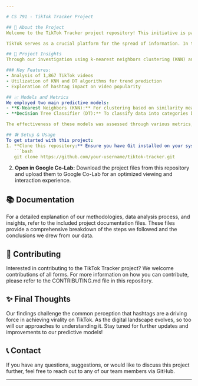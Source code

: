 ```yaml
---

# CS 791 - TikTok Tracker Project

## 🌟 About the Project
Welcome to the TikTok Tracker project repository! This initiative is part of Dr. Emily Hand's CS 791 Interdisciplinary Data Science Course for Spring 2024. Team members Lauren Feldman, Joey Paschke, and Ryan Baldwin dive deep into TikTok video data to uncover patterns that could predict trending content.

TikTok serves as a crucial platform for the spread of information. In this project, we focus on understanding how hashtags may influence the virality of posts. By analyzing data from 1,867 unique TikTok videos, including metrics like like counts, follower counts, timestamps, and hashtag usage, we strive to determine the impact of these elements on content popularity.

## 🚀 Project Insights
Through our investigation using k-nearest neighbors clustering (KNN) and a decision tree classifier (DT), we discovered that hashtag usage does not significantly influence the popularity or reach of a post. This README covers our approach, findings, and discusses ways to refine our prediction models.

### Key Features:
- Analysis of 1,867 TikTok videos
- Utilization of KNN and DT algorithms for trend prediction
- Exploration of hashtag impact on video popularity

## 📈 Models and Metrics
We employed two main predictive models:
- **K-Nearest Neighbors (KNN):** For clustering based on similarity measures.
- **Decision Tree Classifier (DT):** To classify data into categories based on learned decision rules.

The effectiveness of these models was assessed through various metrics, which are detailed within our project documentation.

## 🛠️ Setup & Usage
To get started with this project:
1. **Clone this repository:** Ensure you have Git installed on your system and run the following command:
   ```bash
   git clone https://github.com/your-username/tiktok-tracker.git
   ```
2. **Open in Google Co-Lab:** Download the project files from this repository and upload them to Google Co-Lab for an optimized viewing and interaction experience.

## 📚 Documentation
For a detailed explanation of our methodologies, data analysis process, and insights, refer to the included project documentation files. These files provide a comprehensive breakdown of the steps we followed and the conclusions we drew from our data.

## 🤝 Contributing
Interested in contributing to the TikTok Tracker project? We welcome contributions of all forms. For more information on how you can contribute, please refer to the CONTRIBUTING.md file in this repository.

## ✨ Final Thoughts
Our findings challenge the common perception that hashtags are a driving force in achieving virality on TikTok. As the digital landscape evolves, so too will our approaches to understanding it. Stay tuned for further updates and improvements to our predictive models!

## 📞 Contact
If you have any questions, suggestions, or would like to discuss this project further, feel free to reach out to any of our team members via GitHub.

---
```

